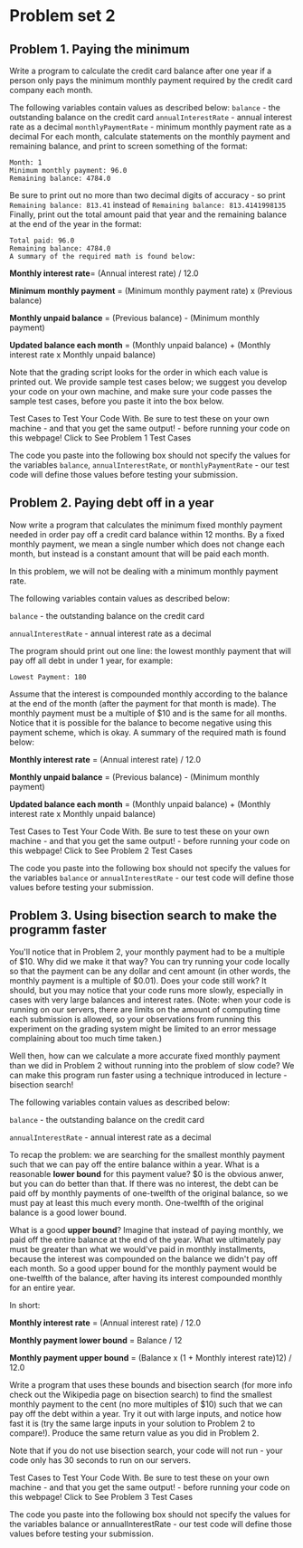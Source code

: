 # Problem set 2
## Problem 1. Paying the minimum
Write a program to calculate the credit card balance after one year if a person only pays the minimum monthly payment required by the credit card company each month.

The following variables contain values as described below:
`balance` - the outstanding balance on the credit card
`annualInterestRate` - annual interest rate as a decimal
`monthlyPaymentRate` - minimum monthly payment rate as a decimal
For each month, calculate statements on the monthly payment and remaining balance, and print to screen something of the format:
```
Month: 1
Minimum monthly payment: 96.0
Remaining balance: 4784.0
```
Be sure to print out no more than two decimal digits of accuracy - so print
`Remaining balance: 813.41`
instead of
`Remaining balance: 813.4141998135`
Finally, print out the total amount paid that year and the remaining balance at the end of the year in the format:
```
Total paid: 96.0
Remaining balance: 4784.0
A summary of the required math is found below:
```
**Monthly interest rate**= (Annual interest rate) / 12.0

**Minimum monthly payment** = (Minimum monthly payment rate) x (Previous balance)

**Monthly unpaid balance** = (Previous balance) - (Minimum monthly payment)

**Updated balance each month** = (Monthly unpaid balance) + (Monthly interest rate x Monthly unpaid balance)

Note that the grading script looks for the order in which each value is printed out. We provide sample test cases below; we suggest you develop your code on your own machine, and make sure your code passes the sample test cases, before you paste it into the box below.

Test Cases to Test Your Code With. Be sure to test these on your own machine - and that you get the same output! - before running your code on this webpage!
Click to See Problem 1 Test Cases

The code you paste into the following box should not specify the values for the variables `balance`, `annualInterestRate`, or `monthlyPaymentRate` - our test code will define those values before testing your submission.
## Problem 2. Paying debt off in a year
Now write a program that calculates the minimum fixed monthly payment needed in order pay off a credit card balance within 12 months. By a fixed monthly payment, we mean a single number which does not change each month, but instead is a constant amount that will be paid each month.

In this problem, we will not be dealing with a minimum monthly payment rate.

The following variables contain values as described below:

`balance` - the outstanding balance on the credit card

`annualInterestRate` - annual interest rate as a decimal

The program should print out one line: the lowest monthly payment that will pay off all debt in under 1 year, for example:
```
Lowest Payment: 180
```
Assume that the interest is compounded monthly according to the balance at the end of the month (after the payment for that month is made). The monthly payment must be a multiple of $10 and is the same for all months. Notice that it is possible for the balance to become negative using this payment scheme, which is okay. A summary of the required math is found below:

**Monthly interest rate** = (Annual interest rate) / 12.0

**Monthly unpaid balance** = (Previous balance) - (Minimum monthly payment)

**Updated balance each month** = (Monthly unpaid balance) + (Monthly interest rate x Monthly unpaid balance)

Test Cases to Test Your Code With. Be sure to test these on your own machine - and that you get the same output! - before running your code on this webpage!
Click to See Problem 2 Test Cases

The code you paste into the following box should not specify the values for the variables `balance` or `annualInterestRate` - our test code will define those values before testing your submission.
## Problem 3. Using bisection search to make the programm faster
You'll notice that in Problem 2, your monthly payment had to be a multiple of $10. Why did we make it that way? You can try running your code locally so that the payment can be any dollar and cent amount (in other words, the monthly payment is a multiple of $0.01). Does your code still work? It should, but you may notice that your code runs more slowly, especially in cases with very large balances and interest rates. (Note: when your code is running on our servers, there are limits on the amount of computing time each submission is allowed, so your observations from running this experiment on the grading system might be limited to an error message complaining about too much time taken.)

Well then, how can we calculate a more accurate fixed monthly payment than we did in Problem 2 without running into the problem of slow code? We can make this program run faster using a technique introduced in lecture - bisection search!

The following variables contain values as described below:

`balance` - the outstanding balance on the credit card

`annualInterestRate` - annual interest rate as a decimal

To recap the problem: we are searching for the smallest monthly payment such that we can pay off the entire balance within a year. What is a reasonable **lower bound** for this payment value? $0 is the obvious anwer, but you can do better than that. If there was no interest, the debt can be paid off by monthly payments of one-twelfth of the original balance, so we must pay at least this much every month. One-twelfth of the original balance is a good lower bound.

What is a good **upper bound**? Imagine that instead of paying monthly, we paid off the entire balance at the end of the year. What we ultimately pay must be greater than what we would've paid in monthly installments, because the interest was compounded on the balance we didn't pay off each month. So a good upper bound for the monthly payment would be one-twelfth of the balance, after having its interest compounded monthly for an entire year.

In short:

**Monthly interest rate** = (Annual interest rate) / 12.0

**Monthly payment lower bound** = Balance / 12

**Monthly payment upper bound** = (Balance x (1 + Monthly interest rate)12) / 12.0

Write a program that uses these bounds and bisection search (for more info check out the Wikipedia page on bisection search) to find the smallest monthly payment to the cent (no more multiples of $10) such that we can pay off the debt within a year. Try it out with large inputs, and notice how fast it is (try the same large inputs in your solution to Problem 2 to compare!). Produce the same return value as you did in Problem 2.

Note that if you do not use bisection search, your code will not run - your code only has 30 seconds to run on our servers.

Test Cases to Test Your Code With. Be sure to test these on your own machine - and that you get the same output! - before running your code on this webpage!
Click to See Problem 3 Test Cases

The code you paste into the following box should not specify the values for the variables balance or annualInterestRate - our test code will define those values before testing your submission.
